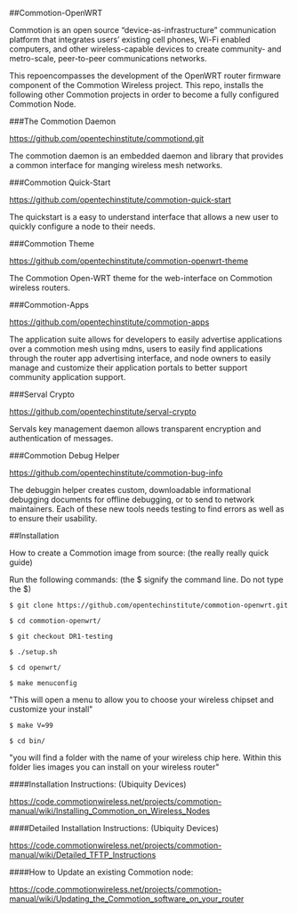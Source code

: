 ##Commotion-OpenWRT

Commotion is an open source “device-as-infrastructure” communication platform that integrates users’ existing cell phones, Wi-Fi enabled computers, and other wireless-capable devices to create community- and metro-scale, peer-to-peer communications networks.

This repoencompasses the development of the OpenWRT router firmware component of the Commotion Wireless project. This repo, installs the following other Commotion projects in order to become a fully configured Commotion Node.

###The Commotion Daemon

https://github.com/opentechinstitute/commotiond.git

The commotion daemon is an embedded daemon and library that provides a common interface for manging wireless mesh networks. 

###Commotion Quick-Start

https://github.com/opentechinstitute/commotion-quick-start

The quickstart is a easy to understand interface that allows a new user to quickly configure a node to their needs. 

###Commotion Theme

https://github.com/opentechinstitute/commotion-openwrt-theme

The Commotion Open-WRT theme for the web-interface on Commotion wireless routers.

###Commotion-Apps

https://github.com/opentechinstitute/commotion-apps

The application suite allows for developers to easily advertise applications over a commotion mesh using mdns, users to easily find applications through the router app advertising interface, and node owners to easily manage and customize their application portals to better support community application support. 

###Serval Crypto

https://github.com/opentechinstitute/serval-crypto

Servals key management daemon allows transparent encryption and authentication of messages. 

###Commotion Debug Helper

https://github.com/opentechinstitute/commotion-bug-info

The debuggin helper creates custom, downloadable informational debugging documents for offline debugging, or to send to network maintainers. Each of these new tools needs testing to find errors as well as to ensure their usability.


##Installation
                                                         

How to create a Commotion image from source: (the really really quick guide)

Run the following commands: (the $ signify the command line. Do not type the $)

`$ git clone https://github.com/opentechinstitute/commotion-openwrt.git`

`$ cd commotion-openwrt/`

`$ git checkout DR1-testing`

`$ ./setup.sh`

`$ cd openwrt/`

`$ make menuconfig`

"This will open a menu to allow you to choose your wireless chipset and customize your install"

`$ make V=99`

`$ cd bin/`

"you will find a folder with the name of your wireless chip here. Within this folder lies images you can install on your wireless router"

####Installation Instructions: (Ubiquity Devices)

https://code.commotionwireless.net/projects/commotion-manual/wiki/Installing_Commotion_on_Wireless_Nodes

####Detailed Installation Instructions: (Ubiquity Devices)

https://code.commotionwireless.net/projects/commotion-manual/wiki/Detailed_TFTP_Instructions

####How to Update an existing Commotion node:

https://code.commotionwireless.net/projects/commotion-manual/wiki/Updating_the_Commotion_software_on_your_router
